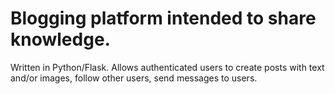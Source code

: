 # Blogging platform intended to share knowledge.
Written in Python/Flask. Allows authenticated users to create posts with text and/or images, follow other users, send messages to users.


